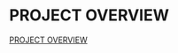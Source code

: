 # PROJECT OVERVIEW
[PROJECT OVERVIEW](https://github.com/cu-ecen-aeld/final-project-aysvarya-gopinath/wiki/Project-Overview)
